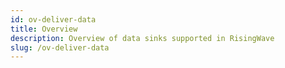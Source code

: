 ```yaml
---
id: ov-deliver-data
title: Overview
description: Overview of data sinks supported in RisingWave
slug: /ov-deliver-data
---
```

